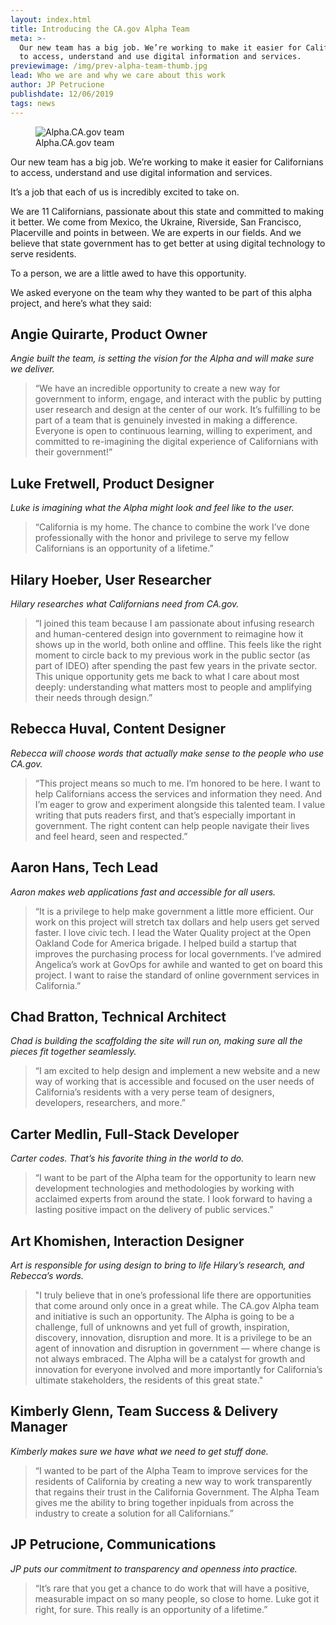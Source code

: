 ```yaml
---
layout: index.html
title: Introducing the CA.gov Alpha Team
meta: >-
  Our new team has a big job. We’re working to make it easier for Californians
  to access, understand and use digital information and services.
previewimage: /img/prev-alpha-team-thumb.jpg
lead: Who we are and why we care about this work
author: JP Petrucione
publishdate: 12/06/2019
tags: news
---
```

<figure class="figure"><img alt="Alpha.CA.gov team" class="" width="" height="" src="../img/alpha-team.jpeg"><figcaption class="figure-caption">Alpha.CA.gov team</figcaption></figure>

Our new team has a big job. We’re working to make it easier for Californians to access, understand and use digital information and services.

It’s a job that each of us is incredibly excited to take on.

We are 11 Californians, passionate about this state and committed to making it better. We come from Mexico, the Ukraine, Riverside, San Francisco, Placerville and points in between. We are experts in our fields. And we believe that state government has to get better at using digital technology to serve residents.

To a person, we are a little awed to have this opportunity.

We asked everyone on the team why they wanted to be part of this alpha project, and here’s what they said:

## Angie Quirarte, Product Owner

_Angie built the team, is setting the vision for the Alpha and will make sure we deliver._

> “We have an incredible opportunity to create a new way for government to inform, engage, and interact with the public by putting user research and design at the center of our work. It’s fulfilling to be part of a team that is genuinely invested in making a difference. Everyone is open to continuous learning, willing to experiment, and committed to re-imagining the digital experience of Californians with their government!”

## Luke Fretwell, Product Designer

_Luke is imagining what the Alpha might look and feel like to the user._

> “California is my home. The chance to combine the work I’ve done professionally with the honor and privilege to serve my fellow Californians is an opportunity of a lifetime.”

## Hilary Hoeber, User Researcher

_Hilary researches what Californians need from CA.gov._

> “I joined this team because I am passionate about infusing research and human-centered design into government to reimagine how it shows up in the world, both online and offline. This feels like the right moment to circle back to my previous work in the public sector (as part of IDEO) after spending the past few years in the private sector. This unique opportunity gets me back to what I care about most deeply: understanding what matters most to people and amplifying their needs through design.”

## Rebecca Huval, Content Designer

_Rebecca will choose words that actually make sense to the people who use CA.gov._

> “This project means so much to me. I’m honored to be here. I want to help Californians access the services and information they need. And I’m eager to grow and experiment alongside this talented team. I value writing that puts readers first, and that’s especially important in government. The right content can help people navigate their lives and feel heard, seen and respected.”

## Aaron Hans, Tech Lead

_Aaron makes web applications fast and accessible for all users._

> “It is a privilege to help make government a little more efficient. Our work on this project will stretch tax dollars and help users get served faster. I love civic tech. I lead the Water Quality project at the Open Oakland Code for America brigade. I helped build a startup that improves the purchasing process for local governments. I’ve admired Angelica’s work at GovOps for awhile and wanted to get on board this project. I want to raise the standard of online government services in California.”

## Chad Bratton, Technical Architect

_Chad is building the scaffolding the site will run on, making sure all the pieces fit together seamlessly._

> “I am excited to help design and implement a new website and a new way of working that is accessible and focused on the user needs of California’s residents with a very perse team of designers, developers, researchers, and more.”

## Carter Medlin, Full-Stack Developer

_Carter codes. That’s his favorite thing in the world to do._

> “I want to be part of the Alpha team for the opportunity to learn new development technologies and methodologies by working with acclaimed experts from around the state. I look forward to having a lasting positive impact on the delivery of public services.”

## Art Khomishen, Interaction Designer

_Art is responsible for using design to bring to life Hilary’s research, and Rebecca’s words._

> "I truly believe that in one’s professional life there are opportunities that come around only once in a great while. The CA.gov Alpha team and initiative is such an opportunity. The Alpha is going to be a challenge, full of unknowns and yet full of growth, inspiration, discovery, innovation, disruption and more. It is a privilege to be an agent of innovation and disruption in government — where change is not always embraced. The Alpha will be a catalyst for growth and innovation for everyone involved and more importantly for California’s ultimate stakeholders, the residents of this great state."

## Kimberly Glenn, Team Success & Delivery Manager

_Kimberly makes sure we have what we need to get stuff done._

> “I wanted to be part of the Alpha Team to improve services for the residents of California by creating a new way to work transparently that regains their trust in the California Government. The Alpha Team gives me the ability to bring together inpiduals from across the industry to create a solution for all Californians.”

## JP Petrucione, Communications

_JP puts our commitment to transparency and openness into practice._

> “It’s rare that you get a chance to do work that will have a positive, measurable impact on so many people, so close to home. Luke got it right, for sure. This really is an opportunity of a lifetime.”
